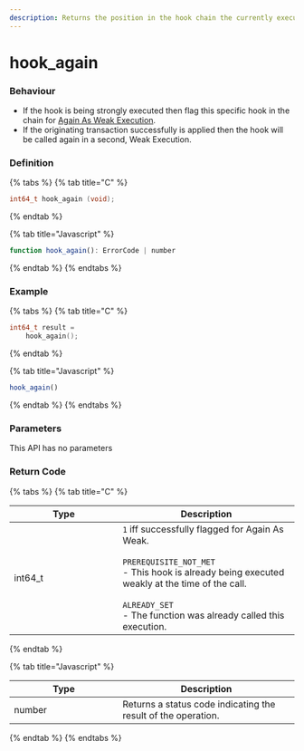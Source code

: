 ```yaml
---
description: Returns the position in the hook chain the currently executing hook occupies
---
```


# hook\_again

### Behaviour

* If the hook is being strongly executed then flag this specific hook in the chain for [Again As Weak Execution](../../../concepts/weak-and-strong.md).
* If the originating transaction successfully is applied then the hook will be called again in a second, Weak Execution.

### Definition

{% tabs %}
{% tab title="C" %}
```c
int64_t hook_again (void);
```
{% endtab %}

{% tab title="Javascript" %}
```javascript
function hook_again(): ErrorCode | number
```
{% endtab %}
{% endtabs %}



### Example

{% tabs %}
{% tab title="C" %}
```c
int64_t result = 
  	hook_again();
```
{% endtab %}

{% tab title="Javascript" %}
```javascript
hook_again()
```
{% endtab %}
{% endtabs %}



### Parameters

This API has no parameters

### Return Code

{% tabs %}
{% tab title="C" %}
<table><thead><tr><th width="176">Type</th><th>Description</th></tr></thead><tbody><tr><td>int64_t</td><td><code>1</code> iff successfully flagged for Again As Weak.<br><br><code>PREREQUISITE_NOT_MET</code><br>- This hook is already being executed weakly at the time of the call.<br><br><code>ALREADY_SET</code><br>- The function was already called this execution.</td></tr></tbody></table>
{% endtab %}

{% tab title="Javascript" %}
<table><thead><tr><th width="176">Type</th><th>Description</th></tr></thead><tbody><tr><td>number</td><td>Returns a status code indicating the result of the operation.</td></tr></tbody></table>
{% endtab %}
{% endtabs %}

